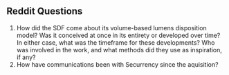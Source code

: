 ## Reddit Questions

1. How did the SDF come about its volume-based lumens disposition model? Was it conceived at once in its entirety or developed over time? In either case, what was the timeframe for these developments? Who was involved in the work, and what methods did they use as inspiration, if any?
2. How have communications been with Securrency since the aquisition?
